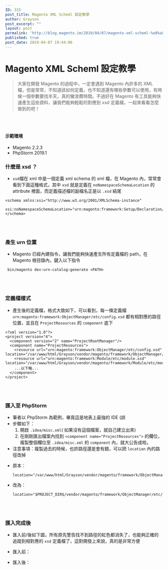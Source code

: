 ```yaml
---
ID: 315
post_title: Magento XML Scheml 設定教學
author: Grayson
post_excerpt: ""
layout: post
permalink: 'http://blog.magento.im/2019/04/07/magento-xml-scheml-%e8%a8%ad%e5%ae%9a%e6%95%99%e5%ad%b8/'
published: true
post_date: 2019-04-07 19:44:06
---
```

<h1>Magento XML Scheml 設定教學</h1>

<blockquote>
  大家在開發 Magento 的過程中，一定會遇到 Magento 內許多的 XML 檔，但是常常，不知道該如何定義，也不知道還有哪些參數可以使用，有時候一個參數要找半天，真的蠻浪費時間。不過好在 Magento 有工具能夠快速產生這些資料，讓我們能夠輕鬆的對應到 xsd 定義檔，一起來看看怎麼做到的吧！
</blockquote>

<br><br>

<h4>示範環境</h4>

<ul>
<li>Magento 2.2.3</li>
<li>PhpStorm 2019.1</li>
</ul>

<h3>什麼是 xsd ？</h3>

<ul>
<li><code>xsd</code>檔在 xml 中是一個定義 xml schema 的 xml 檔，在 Magento 內，常常會看到下面這種格式，其中 <code>xsd</code> 就是定義在 <code>noNamespaceSchemaLocation</code> 的 attribute 裡面，而定義描述檔的副檔名正是以 <code>.xsd</code> 結尾</li>
</ul>

<pre class="line-numbers prism-highlight" data-start="1"><code class="language-xml">&lt;schema xmlns:xsi="http://www.w3.org/2001/XMLSchema-instance"
        xsi:noNamespaceSchemaLocation="urn:magento:framework:Setup/Declaration/Schema/etc/schema.xsd"&gt;
&lt;/schema&gt;
</code></pre>

<br><br>

<h3>產生 urn 位置</h3>

<ul>
<li>Magento 已經內建指令，讓我們能夠快速產生所有定義檔的 path，在 Magento 根目錄內，鍵入以下指令</li>
</ul>

<pre class="line-numbers prism-highlight" data-start="1"><code class="language-sh"> bin/magento dev:urn-catalog:generate &lt;PATH&gt;
</code></pre>

<br><br>

<h3>定義檔樣式</h3>

<ul>
<li>產生後的定義檔，格式大致如下，可以看到，每一條定義檔 <code>urn:magento:framework:ObjectManager/etc/config.xsd</code> 都有相對應的路徑位置，並且在 <code>ProjectResources</code> 的 <code>component</code> 底下</li>
</ul>

<pre class="line-numbers prism-highlight" data-start="1"><code class="language-xml">&lt;?xml version="1.0"?&gt;
&lt;project version="4"&gt;
  &lt;component version="2" name="ProjectRootManager"/&gt;
  &lt;component name="ProjectResources"&gt;
    &lt;resource url="urn:magento:framework:ObjectManager/etc/config.xsd" location="/var/www/html/Grayson/vendor/magento/framework/ObjectManager/etc/config.xsd"/&gt;
    &lt;resource url="urn:magento:framework:Module/etc/module.xsd" location="/var/www/html/Grayson/vendor/magento/framework/Module/etc/module.xsd"/&gt;
    ...以下略...
  &lt;/component&gt;
&lt;/project&gt;
</code></pre>

<br><br>

<h3>匯入至 PhpStorm</h3>

<ul>
<li>筆者以 PhpStorm 為範例，畢竟這是地表上最強的 IDE (誤</li>
<li>步驟如下：

<ol>
<li>開啟 <code>.idea/misc.xml</code>( 如果沒有這個檔案，就自己建立出來)</li>
<li>在剛剛匯出檔案內找到 <code>&lt;component name="ProjectResources"&gt;</code> 的欄位，複製整個欄位至 <code>.idea/misc.xml</code> 的 <code>component</code> 內，就大公告成啦。</li>
</ol></li>
<li>注意事項：複製過去的時候，也許路徑還是會有錯，可以把 <code>location</code> 內的路徑改掉</p></li>
<li><p>原本：

<pre class="line-numbers prism-highlight" data-start="1"><code class="language-xml">location="/var/www/html/Grayson/vendor/magento/framework/ObjectManager/etc/config.xsd"/&gt;
</code></pre></li>
<li>改為：

<pre class="line-numbers prism-highlight" data-start="1"><code class="language-xml">location="$PROJECT_DIR$/vendor/magento/framework/ObjectManager/etc/config.xsd"/&gt;
</code></pre>

<p><br><br></p></li>
</ul>

<h3>匯入完成後</h3>

<ul>
<li><p>匯入前/後如下圖，所有原先警告找不到路徑的紅色都消失了，也能夠正確的追蹤到相對應的 <code>xsd</code> 定義檔了，這對開發上來說，真的是非常方便</p></li>
<li><p>匯入前：
<img src="http://blog.magento.im/wp-content/uploads/2019/04/before-1024x602.png" alt="" /></p></li>
<li><p>匯入後：
<img src="http://blog.magento.im/wp-content/uploads/2019/04/after-1024x575.png" alt="" /></p></li>
</ul>